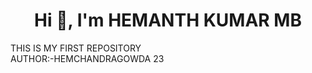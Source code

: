 <h1 align="center">Hi 👋, I'm HEMANTH KUMAR MB</h1>
THIS IS MY FIRST REPOSITORY
<BR>
 AUTHOR:-HEMCHANDRAGOWDA 23 
